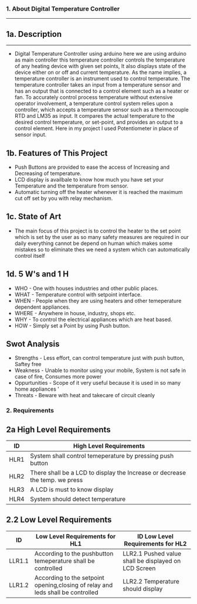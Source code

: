 ### 1. About Digital Temperature Controller
---------------------------------------------------------
## 1a. Description
---------------------------------------------------------
* Digital Temperature Controller using arduino here we are using arduino as main controller this temperature controller controls the temperature of any heating device with given set points, It also displays state of the device either on or off and current temperature. As the name implies, a temperature controller is an instrument used to control temperature. The temperature controller takes an input from a temperature sensor and has an output that is connected to a control element such as a heater or fan. To accurately control process temperature without extensive operator involvement, a temperature control system relies upon a controller, which accepts a temperature sensor such as a thermocouple RTD and LM35 as input. It compares the actual temperature to the desired control temperature, or set-point, and provides an output to a control element. Here in my project I used Potentiometer in place of sensor input.
## 1b. Features of This Project
* Push Buttons are provided to ease the access of Increasing and Decreasing of temperature.
* LCD display is availbale to know how much you have set your Temperature and the temperature from sensor.
* Automatic turning off the heater whenever it is reached the maximum cut off set by you with relay mechanism.
## 1c. State of Art
* The main focus of this project is to control the heater to the set point which is set by the user as so many safety measures are required in our daily everything cannot be depend on human which makes some mistakes so to eliminate thes we need a system which can automatically control itself
## 1d. 5 W's and 1 H
* WHO - One with houses industries and other public places.
* WHAT - Temperature control with setpoint interface.
* WHEN - People when they are using heaters and other temeperature dependent appliances.
* WHERE - Anywhere in house, industry, shops etc.
* WHY - To control the electrical appliances which are heat based.
* HOW - Simply set a Point by using Push button.
## Swot Analysis
* Strengths - Less effort, can control temperature just with push button, Saftey free
* Weakness - Unable to monitor using your mobile, System is not safe in case of fire, Consumes more power
* Oppurtunities - Scope of it very useful because it is used in so many home appliances '
* Threats - Beware with heat and takecare of circuit cleanly
### 2. Requirements
## 2a High Level Requirements

| ID   | 	High Level Requirements |
|----- | ------------------------ |
| HLR1 |	System shall control temeperature by pressing push button |
| HLR2 |	There shall be a LCD to display the Increase or decrease the temp. we press |
| HLR3 |	A LCD is must to know display |
| HLR4 |	System should detect temperature |
## 2.2 Low Level Requirements

| ID |	Low Level Requirements for HL1 |		ID	Low Level Requirements for HL2 |
|--- | ------------------------------- | --------------------------------------|
| LLR1.1 | 	According to the pushbutton temeperature shall be controlled |		LLR2.1	Pushed value shall be displayed on LCD Screen |
| LLR1.2 |	According to the setpoint opening,closing of relay and leds shall be controlled |		LLR2.2	Temperature should display |
